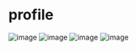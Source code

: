 # profile
![image](https://user-images.githubusercontent.com/64635497/181723013-cba13471-c81c-411d-b8de-27b596eb1da6.png)
![image](https://user-images.githubusercontent.com/64635497/181723060-915313e8-cd4a-4116-a689-5d55b4116381.png)
![image](https://user-images.githubusercontent.com/64635497/181723143-db80a333-86c3-4b99-be70-729beda548f3.png)
![image](https://user-images.githubusercontent.com/64635497/181723221-4c5ae966-7572-46ea-9015-31afa1a1b66e.png)
